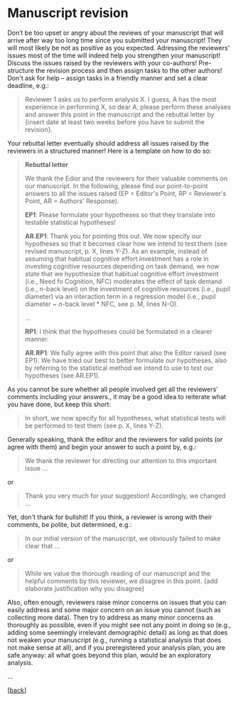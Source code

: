 # Manuscript revision

Don’t be too upset or angry about the reviews of your manuscript that will arrive after way too long time since you submitted your manuscript! 
They will most likely be not as positive as you expected.
Adressing the reviewers' issues most of the time will indeed help you strengthen your manuscript!
Discuss the issues raised by the reviewers with your co-authors!
Pre-structure the revision process and then assign tasks to the other authors! Don't ask for help – assign tasks in a friendly manner and set a clear deadline, e.g.:

> Reviewer 1 asks us to perform analysis X. I guess, A has the most experience in performing X, so dear A, please perform these analyses and answer this point in the manuscript and the rebuttal letter by {insert date at least two weeks before you have to submit the revision}.   

Your rebuttal letter eventually should address all issues raised by the reviewers in a structured manner! Here is a template on how to do so:

> **Rebuttal letter**
> 
> We thank the Edior and the reviewers for their valuable comments on our manuscript. In the following, please find our point-to-point answers to all the issues raised (EP = Editor's Point, RP = Reviewer's Point, AR = Authors' Response).
> 
> **EP1**: Please formulate your hypotheses so that they translate into testable statistical hypotheses!
> 
> **AR.EP1**: Thank you for pointing this out. We now specify our hypotheses so that it becomes clear how we intend to test them (see revised manuscript, p. X, lines Y-Z). As an example, instead of assuming that habitual cognitive effort investment has a role in investing cognitive resources depending on task demand, we now state that we hypothesize that habitual cognitive effort investment (i.e., Need fo Cognition, NFC) moderates the effect of task demand (i.e., *n*-back level) on the investment of cognitive resources (i.e., pupil diameter) via an interaction term in a regression model (i.e., pupil diameter ~ *n*-back level * NFC, see p. M, lines N-O).
>
> ...
>
> **RP1**: I think that the hypotheses could be formulated in a clearer manner.
>
> **AR.RP1**: We fully agree with this point that also the Editor raised (see EP1). We have tried our best to better formulate our hypotheses, also by referring to the statistical method we intend to use to test our hypotheses (see AR.EP1). 

As you cannot be sure whether all people involved get all the reviewers' comments including your answers., it may be a good idea to reiterate what you have done, but keep this short:

> In short, we now specify for all hypotheses, what statistical tests will be performed to test them (see p. X, lines Y-Z).

Generally speaking, thank the editor and the reviewers for valid points (or agree with them) and begin your answer to such a point by, e.g.: 

> We thank the reviewer for directing our attention to this important issue ...

or

> Thank you very much for your suggestion! Accordingly, we changed ...

Yet, don't thank for bullshit! If you think, a reviewer is wrong with their comments, be polite, but determined, e.g.:

> In our initial version of the manuscript, we obviously failed to make clear that ...

or 

> While we value the thorough reading of our manuscript and the helpful comments by this reviewer, we disagree in this point. {add elaborate justification why you disagree}    

Also, often enough, reviewers raise minor concerns on issues that you can easily address and some major concern on an issue you cannot (such as collecting more data). Then try to address as many minor concerns as thoroughly as possible, even if you might see not any point in doing so (e.g., adding some seemingly irrelevant demographic detail) as long as that does not weaken your manuscript (e.g., running a statistical analysis that does not make sense at all), and if you preregistered your analysis plan, you are safe anyway: all what goes beyond this plan, would be an exploratory analysis.

...

[[back](00_How_to_organize_a_research_project.md#organization-of-this-manual)]
